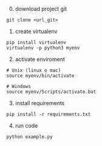 
0) download project git
```
git clone <url_git>
```

1) create virtualenv 
```
pip install virtualenv
virtualenv -p python3 myenv
```
2) activate enviroment
```
# Unix (linux o mac)
source myenv/bin/activate

# Windows
source myenv/Scripts/activate.bat
```

3) install requirements
```
pip install -r requirements.txt
```

4) run code 
```
python example.py
```